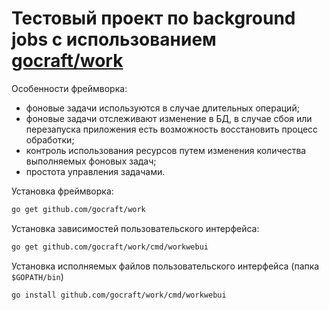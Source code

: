 # Тестовый проект по background jobs с использованием [gocraft/work](https://github.com/gocraft/work)
Особенности фреймворка:
- фоновые задачи используются в случае длительных операций;
- фоновые задачи отслеживают изменение в БД, в случае сбоя или перезапуска приложения есть возможность восстановить процесс обработки;
- контроль использования ресурсов путем изменения количества выполняемых фоновых задач;
- простота управления задачами.

Установка фреймворка:
```bash
go get github.com/gocraft/work
```
Установка зависимостей пользовательского интерфейса:
```bash
go get github.com/gocraft/work/cmd/workwebui
```
Установка исполняемых файлов пользовательского интерфейса (папка `$GOPATH/bin`)
```bash
go install github.com/gocraft/work/cmd/workwebui
```



